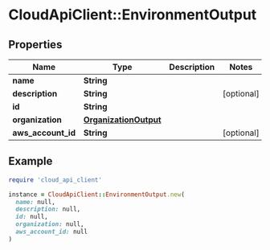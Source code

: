 # CloudApiClient::EnvironmentOutput

## Properties

| Name | Type | Description | Notes |
| ---- | ---- | ----------- | ----- |
| **name** | **String** |  |  |
| **description** | **String** |  | [optional] |
| **id** | **String** |  |  |
| **organization** | [**OrganizationOutput**](OrganizationOutput.md) |  |  |
| **aws_account_id** | **String** |  | [optional] |

## Example

```ruby
require 'cloud_api_client'

instance = CloudApiClient::EnvironmentOutput.new(
  name: null,
  description: null,
  id: null,
  organization: null,
  aws_account_id: null
)
```

